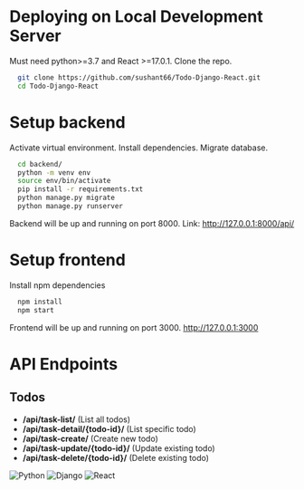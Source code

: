 # Deploying on Local Development Server

Must need python>=3.7 and React >=17.0.1. Clone the repo.

```bash
  git clone https://github.com/sushant66/Todo-Django-React.git
  cd Todo-Django-React
```

# Setup backend

Activate virtual environment. Install dependencies. Migrate database.

```bash
  cd backend/
  python -m venv env
  source env/bin/activate
  pip install -r requirements.txt
  python manage.py migrate
  python manage.py runserver
```

Backend will be up and running on port 8000. Link: http://127.0.0.1:8000/api/

# Setup frontend

Install npm dependencies

```bash
  npm install
  npm start
```

Frontend will be up and running on port 3000. http://127.0.0.1:3000

# API Endpoints

## Todos

- **/api/task-list/** (List all todos)
- **/api/task-detail/{todo-id}/** (List specific todo)
- **/api/task-create/** (Create new todo)
- **/api/task-update/{todo-id}/** (Update existing todo)
- **/api/task-delete/{todo-id}/** (Delete existing todo)

![Python](https://img.shields.io/badge/python-3670A0?style=for-the-badge&logo=python&logoColor=ffdd54)
![Django](https://img.shields.io/badge/django-%23092E20.svg?style=for-the-badge&logo=django&logoColor=white)
![React](https://img.shields.io/badge/react-%2320232a.svg?style=for-the-badge&logo=react&logoColor=%2361DAFB)
